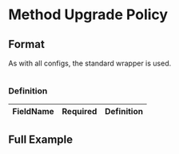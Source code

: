 # Method Upgrade Policy

## Format
As with all configs, the standard wrapper is used.

```json5

```
### Definition
FieldName | Required | Definition 
---:|---|:---


## Full Example

```json
```